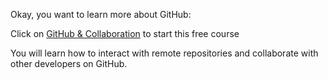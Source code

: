 Okay, you want to learn more about GitHub:

Click on [GitHub & Collaboration](https://www.udacity.com/course/github-collaboration--ud456) to start this free course

You will learn how to interact with remote repositories and collaborate with other developers on GitHub.